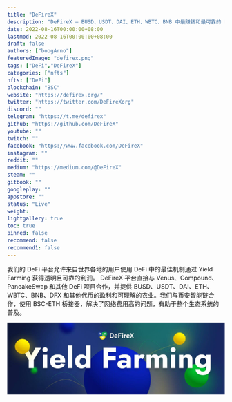 ```yaml
---
title: "DeFireX"
description: "DeFireX — BUSD、USDT、DAI、ETH、WBTC、BNB 中最赚钱和最可靠的 BSC Yield Farming。"
date: 2022-08-16T00:00:00+08:00
lastmod: 2022-08-16T00:00:00+08:00
draft: false
authors: ["boogArno"]
featuredImage: "defirex.png"
tags: ["DeFi","DeFireX"]
categories: ["nfts"]
nfts: ["DeFi"]
blockchain: "BSC"
website: "https://defirex.org/"
twitter: "https://twitter.com/DeFireXorg"
discord: ""
telegram: "https://t.me/defirex"
github: "https://github.com/DeFireX"
youtube: ""
twitch: ""
facebook: "https://www.facebook.com/DeFireX"
instagram: ""
reddit: ""
medium: "https://medium.com/@DeFireX"
steam: ""
gitbook: ""
googleplay: ""
appstore: ""
status: "Live"
weight: 
lightgallery: true
toc: true
pinned: false
recommend: false
recommend1: false
---
```

<p>我们的 DeFi 平台允许来自世界各地的用户使用 DeFi 中的最佳机制通过 Yield Farming 获得透明且可靠的利润。 DeFireX 平台直接与 Venus、Compound、PancakeSwap 和其他 DeFi 项目合作，并提供 BUSD、USDT、DAI、ETH、WBTC、BNB、DFX 和其他代币的盈利和可理解的农业。我们与币安智能链合作，使用 BSC-ETH 桥接器，解决了网络费用高的问题，有助于整个生态系统的普及。</p>

![1500x500](1500x500.jpg)
